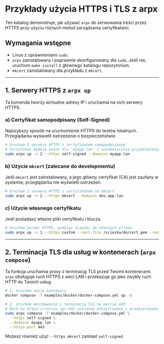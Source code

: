 # Przykłady użycia HTTPS i TLS z arpx

Ten katalog demonstruje, jak używać `arpx` do serwowania treści przez HTTPS przy użyciu różnych metod zarządzania certyfikatami.

## Wymagania wstępne

- Linux z uprawnieniami `sudo`.
- `arpx` zainstalowany i poprawnie skonfigurowany dla `sudo`. Jeśli nie, uruchom `make install` z głównego katalogu repozytorium.
- `mkcert` zainstalowany dla przykładu z `mkcert`.

---

## 1. Serwery HTTPS z `arpx up`

Ta komenda tworzy wirtualne adresy IP i uruchamia na nich serwery HTTPS.

### a) Certyfikat samopodpisany (Self-Signed)

Najszybszy sposób na uruchomienie HTTPS do testów lokalnych. Przeglądarka wyświetli ostrzeżenie o bezpieczeństwie.

```bash
# Uruchom 2 serwery HTTPS z certyfikatem samopodpisanym
# Certyfikat będzie ważny dla 'myapp.lan' i automatycznie przydzielonych adresów IP.
sudo arpx up -n 2 --https self-signed --domains myapp.lan
```

### b) Użycie `mkcert` (zalecane do developmentu)

Jeśli `mkcert` jest zainstalowany, a jego główny certyfikat (CA) jest zaufany w systemie, przeglądarka nie wyświetli ostrzeżeń.

```bash
# Uruchom 2 serwery HTTPS z certyfikatem od mkcert
sudo arpx up -n 2 --https mkcert --domains dev.app.lan
```

### c) Użycie własnego certyfikatu

Jeśli posiadasz własne pliki certyfikatu i klucza.

```bash
# Uruchom serwer HTTPS, podając ścieżki do własnych plików
sudo arpx up -n 1 --https custom --cert-file /sciezka/do/cert.pem --key-file /sciezka/do/key.pem
```

---

## 2. Terminacja TLS dla usług w kontenerach (`arpx compose`)

Ta funkcja uruchamia proxy z terminacją TLS przed Twoimi kontenerami. `arpx` obsługuje ruch HTTPS z sieci LAN i przekazuje go jako zwykły ruch HTTP do Twoich usług.

```bash
# 1. Uruchom swoje kontenery
docker compose -f examples/docker/docker-compose.yml up -d

# 2. Uruchom mostkowanie z terminacją TLS na porcie 443
# Ruch na https://<alias_ip>:443 zostanie odszyfrowany i przekierowany do kontenera.
sudo arpx compose -f examples/docker/docker-compose.yml \
  --https self-signed \
  --domains myapp.lan \
  --https-port 443
```

Możesz również użyć `--https mkcert` zamiast `self-signed`.
